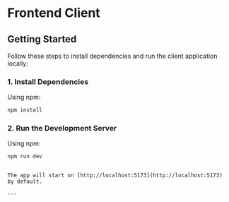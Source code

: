# Frontend Client

## Getting Started

Follow these steps to install dependencies and run the client application locally:

### 1. Install Dependencies

Using npm:
```bash
npm install
```

### 2. Run the Development Server

Using npm:
```bash
npm run dev
```
```

The app will start on [http://localhost:5173](http://localhost:5173) by default.

---